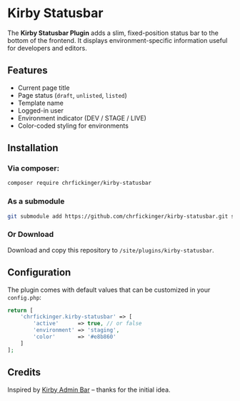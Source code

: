 # Kirby Statusbar

The **Kirby Statusbar Plugin** adds a slim, fixed-position status bar to the bottom of the frontend. It displays environment-specific information useful for developers and editors.

## Features
- Current page title
- Page status (`draft`, `unlisted`, `listed`)
- Template name
- Logged-in user
- Environment indicator (DEV / STAGE / LIVE)
- Color-coded styling for environments

## Installation

### Via composer:
```bash
composer require chrfickinger/kirby-statusbar
```
### As a submodule
```bash
git submodule add https://github.com/chrfickinger/kirby-statusbar.git site/plugins/kirby-statusbar
```
### Or Download
Download and copy this repository to `/site/plugins/kirby-statusbar`.

## Configuration

The plugin comes with default values that can be customized in your `config.php`:

```php
return [
    'chrfickinger.kirby-statusbar' => [
        'active'      => true, // or false
        'environment' => 'staging',
        'color'       => '#e8b860'
    ]
];
```

## Credits
Inspired by [Kirby Admin Bar](https://github.com/Pechente/kirby-admin-bar) – thanks for the initial idea.